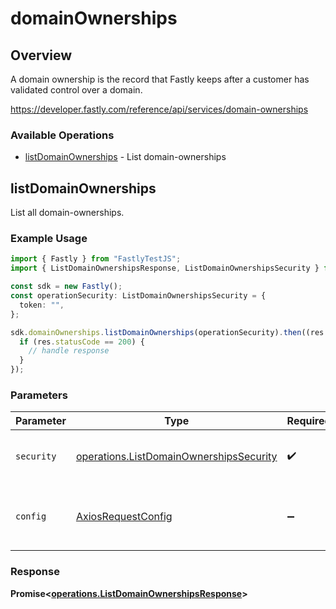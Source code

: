 # domainOwnerships

## Overview

A domain ownership is the record that Fastly keeps after a customer has validated control over a domain.

<https://developer.fastly.com/reference/api/services/domain-ownerships>
### Available Operations

* [listDomainOwnerships](#listdomainownerships) - List domain-ownerships

## listDomainOwnerships

List all domain-ownerships.

### Example Usage

```typescript
import { Fastly } from "FastlyTestJS";
import { ListDomainOwnershipsResponse, ListDomainOwnershipsSecurity } from "FastlyTestJS/dist/sdk/models/operations";

const sdk = new Fastly();
const operationSecurity: ListDomainOwnershipsSecurity = {
  token: "",
};

sdk.domainOwnerships.listDomainOwnerships(operationSecurity).then((res: ListDomainOwnershipsResponse) => {
  if (res.statusCode == 200) {
    // handle response
  }
});
```

### Parameters

| Parameter                                                                                          | Type                                                                                               | Required                                                                                           | Description                                                                                        |
| -------------------------------------------------------------------------------------------------- | -------------------------------------------------------------------------------------------------- | -------------------------------------------------------------------------------------------------- | -------------------------------------------------------------------------------------------------- |
| `security`                                                                                         | [operations.ListDomainOwnershipsSecurity](../../models/operations/listdomainownershipssecurity.md) | :heavy_check_mark:                                                                                 | The security requirements to use for the request.                                                  |
| `config`                                                                                           | [AxiosRequestConfig](https://axios-http.com/docs/req_config)                                       | :heavy_minus_sign:                                                                                 | Available config options for making requests.                                                      |


### Response

**Promise<[operations.ListDomainOwnershipsResponse](../../models/operations/listdomainownershipsresponse.md)>**


